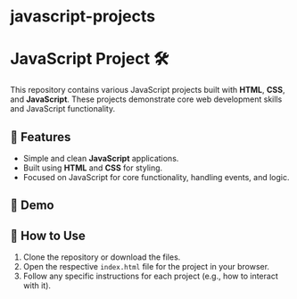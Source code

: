 # javascript-projects
# JavaScript Project 🛠️

This repository contains various JavaScript projects built with **HTML**, **CSS**, and **JavaScript**. These projects demonstrate core web development skills and JavaScript functionality.

## 🚀 Features
- Simple and clean **JavaScript** applications.
- Built using **HTML** and **CSS** for styling.
- Focused on JavaScript for core functionality, handling events, and logic.

## 📸 Demo



## 📌 How to Use
1. Clone the repository or download the files.
2. Open the respective `index.html` file for the project in your browser.
3. Follow any specific instructions for each project (e.g., how to interact with it).